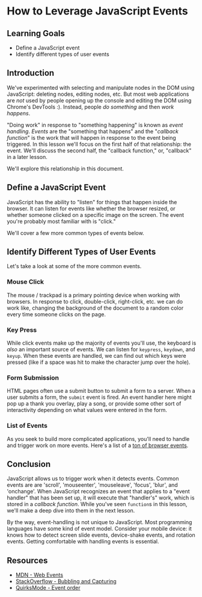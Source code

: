 # How to Leverage JavaScript Events

## Learning Goals

* Define a JavaScript event
* Identify different types of user events

## Introduction

We've experimented with selecting and manipulate nodes in the DOM using
JavaScript: deleting nodes, editing nodes, etc. But most web applications are
_not_ used by people opening up the console and editing the DOM using Chrome's
DevTools :). Instead, people _do something_ and then _work happens_.

"Doing work" in response to "something happening" is known as _event handling_.
_Events_ are the "something that happens" and the "_callback function_" is the
work that will happen in response to the event being triggered. In this lesson
we'll focus on the first half of that relationship: the event. We'll discuss
the second half, the "callback function," or, "callback" in a later lesson.

We'll explore this relationship in this document.

## Define a JavaScript Event

JavaScript has the ability to "listen" for things that happen inside the
browser. It can listen for events like whether the browser resized, or
whether someone clicked on a specific image on the screen. The event you're
probably most familiar with is "click."

We'll cover a few more common types of events below.

## Identify Different Types of User Events

Let's take a look at some of the more common events.

### Mouse Click

The mouse / trackpad is a primary pointing device when working with
browsers. In response to click, double-click, right-click, etc. we
can do work like, changing the background of the document to a random
color every time someone clicks on the page.

### Key Press

While click events make up the majority of events you'll use, the
keyboard is _also_ an important source of events. We can listen
for `keypress`, `keydown`, and `keyup`. When these events are handled,
we can find out which keys were pressed (like if a space was hit to make
the character jump over the hole).

### Form Submission

HTML pages often use a submit button to submit a form to a server. When a user
submits a form, the `submit` event is fired. An event handler here might pop up
a thank you overlay, play a song, or provide some other sort of interactivity 
depending on what values were entered in the form.

### List of Events

As you seek to build more complicated applications, you'll need to handle and
trigger work on more events. Here's a list of a [ton of browser
events][list].


## Conclusion

JavaScript allows us to trigger work when it detects events.  Common events are
are 'scroll', 'mouseenter', 'mouseleave', 'focus', 'blur', and 'onchange'.
When JavaScript recognizes an event that applies to a "event handler" that has
been set up, it will execute that "handler's" work, which is stored in a
_callback function_. While you've seen `function`s in this lesson, we'll make a deep dive
into them in the next lesson.

By the way, event-handling is not unique to JavaScript.  Most programming languages
have some kind of event model. Consider your mobile device: it knows how to detect screen
slide events, device-shake events, and rotation events. Getting comfortable with 
handling events is essential.

## Resources

- [MDN - Web Events][MDN]
- [StackOverflow - Bubbling and Capturing][SO]
- [QuirksMode - Event order][QM]

[instructions]: http://help.learn.co/workflow-tips/github/how-to-manually-open-a-lab
[help-center]: http://help.learn.co/the-learn-ide/common-ide-questions/viewing-html-pages-in-the-learn-ide
[MDN]: https://developer.mozilla.org/en-US/docs/Web/Events
[SO]: http://stackoverflow.com/questions/4616694/what-is-event-bubbling-and-capturing
[QM]: http://www.quirksmode.org/js/events_order.html
[list]: http://help.dottoro.com/larrqqck.php
